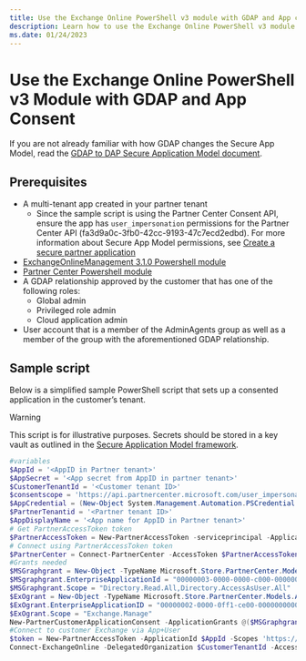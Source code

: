 ```yaml
---
title: Use the Exchange Online PowerShell v3 module with GDAP and App consent
description: Learn how to use the Exchange Online PowerShell v3 module with GDAP and App consent.
ms.date: 01/24/2023
---
```


# Use the Exchange Online PowerShell v3 Module with GDAP and App Consent

If you are not already familiar with how GDAP changes the Secure App Model, read the [GDAP to DAP Secure Application Model document](https://aka.ms/gdap-sam).

## Prerequisites

- A multi-tenant app created in your partner tenant
  - Since the sample script is using the Partner Center Consent API, ensure the app has `user_impersonation` permissions for the Partner Center API (fa3d9a0c-3fb0-42cc-9193-47c7ecd2edbd). For more information about Secure App Model permissions, see [Create a secure partner application](/partner-center/developer/secure-sample-application#apply-permissions)
- [ExchangeOnlineManagement 3.1.0 Powershell module](https://www.powershellgallery.com/packages/ExchangeOnlineManagement/3.1.0)
- [Partner Center Powershell module](install.md)
- A GDAP relationship approved by the customer that has one of the following roles:
  - Global admin
  - Privileged role admin
  - Cloud application admin
- User account that is a member of the AdminAgents group as well as a member of the group with the aforementioned GDAP relationship.

## Sample script

Below is a simplified sample PowerShell script that sets up a consented application in the customer’s tenant.

> [!WARNING]
> This script is for illustrative purposes. Secrets should be stored in a key vault as outlined in the [Secure Application Model framework](/partner-center/developer/enable-secure-app-model#get-refresh-token).

```powershell
#variables
$AppId = '<AppID in Partner tenant>'
$AppSecret = '<App secret from AppID in partner tenant>'
$CustomerTenantId = '<Customer tenant ID>'
$consentscope = 'https://api.partnercenter.microsoft.com/user_impersonation'
$AppCredential = (New-Object System.Management.Automation.PSCredential ($AppId, (ConvertTo-SecureString $AppSecret -AsPlainText -Force)))
$PartnerTenantid = '<Partner tenant ID>'
$AppDisplayName = '<App name for AppID in Partner tenant>'
# Get PartnerAccessToken token
$PartnerAccessToken = New-PartnerAccessToken -serviceprincipal -ApplicationId $AppId -Credential $AppCredential -Scopes $consentscope -tenant $PartnerTenantid -UseAuthorizationCode
# Connect using PartnerAccessToken token
$PartnerCenter = Connect-PartnerCenter -AccessToken $PartnerAccessToken.AccessToken
#Grants needed
$MSGraphgrant = New-Object -TypeName Microsoft.Store.PartnerCenter.Models.ApplicationConsents.ApplicationGrant
$MSgraphgrant.EnterpriseApplicationId = "00000003-0000-0000-c000-000000000000"
$MSGraphgrant.Scope = "Directory.Read.All,Directory.AccessAsUser.All"
$ExOgrant = New-Object -TypeName Microsoft.Store.PartnerCenter.Models.ApplicationConsents.ApplicationGrant
$ExOgrant.EnterpriseApplicationID = "00000002-0000-0ff1-ce00-000000000000"
$ExOgrant.Scope = "Exchange.Manage"
New-PartnerCustomerApplicationConsent -ApplicationGrants @($MSGraphgrant, $ExOgrant) -CustomerId $CustomerTenantId -ApplicationId $AppId -DisplayName $appdisplayname
#Connect to customer Exchange via App+User
$token = New-PartnerAccessToken -ApplicationId $AppId -Scopes 'https://outlook.office365.com/.default' -ServicePrincipal -Credential $appcredential -Tenant $CustomerTenantId -UseAuthorizationCode
Connect-ExchangeOnline -DelegatedOrganization $CustomerTenantId -AccessToken $token.AccessToken
```
